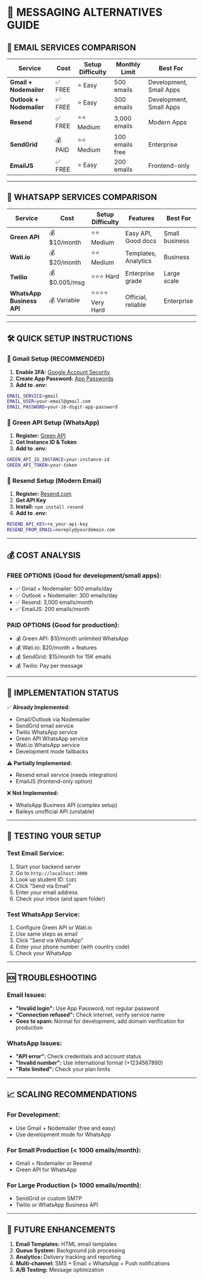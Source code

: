 # 🚀 MESSAGING ALTERNATIVES GUIDE

## 📧 **EMAIL SERVICES COMPARISON**

| Service | Cost | Setup Difficulty | Monthly Limit | Best For |
|---------|------|------------------|---------------|-----------|
| **Gmail + Nodemailer** | ✅ FREE | ⭐ Easy | 500 emails | Development, Small Apps |
| **Outlook + Nodemailer** | ✅ FREE | ⭐ Easy | 300 emails | Development, Small Apps |
| **Resend** | ✅ FREE | ⭐⭐ Medium | 3,000 emails | Modern Apps |
| **SendGrid** | 💰 PAID | ⭐⭐ Medium | 100 emails free | Enterprise |
| **EmailJS** | ✅ FREE | ⭐ Easy | 200 emails | Frontend-only |

---

## 📱 **WHATSAPP SERVICES COMPARISON**

| Service | Cost | Setup Difficulty | Features | Best For |
|---------|------|------------------|----------|-----------|
| **Green API** | 💰 $10/month | ⭐⭐ Medium | Easy API, Good docs | Small business |
| **Wati.io** | 💰 $20/month | ⭐⭐ Medium | Templates, Analytics | Business |
| **Twilio** | 💰 $0.005/msg | ⭐⭐⭐ Hard | Enterprise grade | Large scale |
| **WhatsApp Business API** | 💰 Variable | ⭐⭐⭐⭐ Very Hard | Official, reliable | Enterprise |

---

## 🛠️ **QUICK SETUP INSTRUCTIONS**

### **🥇 Gmail Setup (RECOMMENDED)**

1. **Enable 2FA:** [Google Account Security](https://myaccount.google.com/security)
2. **Create App Password:** [App Passwords](https://myaccount.google.com/apppasswords)
3. **Add to .env:**
```bash
EMAIL_SERVICE=gmail
EMAIL_USER=your-email@gmail.com
EMAIL_PASSWORD=your-16-digit-app-password
```

### **🥈 Green API Setup (WhatsApp)**

1. **Register:** [Green API](https://green-api.com)
2. **Get Instance ID & Token**
3. **Add to .env:**
```bash
GREEN_API_ID_INSTANCE=your-instance-id
GREEN_API_TOKEN=your-token
```

### **🥉 Resend Setup (Modern Email)**

1. **Register:** [Resend.com](https://resend.com)
2. **Get API Key**
3. **Install:** `npm install resend`
4. **Add to .env:**
```bash
RESEND_API_KEY=re_your-api-key
RESEND_FROM_EMAIL=noreply@yourdomain.com
```

---

## 💰 **COST ANALYSIS**

### **FREE OPTIONS (Good for development/small apps):**
- ✅ Gmail + Nodemailer: 500 emails/day
- ✅ Outlook + Nodemailer: 300 emails/day  
- ✅ Resend: 3,000 emails/month
- ✅ EmailJS: 200 emails/month

### **PAID OPTIONS (Good for production):**
- 💰 Green API: $10/month unlimited WhatsApp
- 💰 Wati.io: $20/month + features
- 💰 SendGrid: $15/month for 15K emails
- 💰 Twilio: Pay per message

---

## 🔧 **IMPLEMENTATION STATUS**

✅ **Already Implemented:**
- Gmail/Outlook via Nodemailer
- SendGrid email service
- Twilio WhatsApp service
- Green API WhatsApp service
- Wati.io WhatsApp service
- Development mode fallbacks

⚠️ **Partially Implemented:**
- Resend email service (needs integration)
- EmailJS (frontend-only option)

❌ **Not Implemented:**
- WhatsApp Business API (complex setup)
- Baileys unofficial API (unstable)

---

## 🧪 **TESTING YOUR SETUP**

### **Test Email Service:**
1. Start your backend server
2. Go to `http://localhost:3000`
3. Look up student ID: `S101`
4. Click "Send via Email"
5. Enter your email address
6. Check your inbox (and spam folder)

### **Test WhatsApp Service:**
1. Configure Green API or Wati.io
2. Use same steps as email
3. Click "Send via WhatsApp"
4. Enter your phone number (with country code)
5. Check your WhatsApp

---

## 🆘 **TROUBLESHOOTING**

### **Email Issues:**
- **"Invalid login":** Use App Password, not regular password
- **"Connection refused":** Check internet, verify service name
- **Goes to spam:** Normal for development, add domain verification for production

### **WhatsApp Issues:**
- **"API error":** Check credentials and account status
- **"Invalid number":** Use international format (+1234567890)
- **"Rate limited":** Check your plan limits

---

## 📈 **SCALING RECOMMENDATIONS**

### **For Development:**
- Use Gmail + Nodemailer (free and easy)
- Use development mode for WhatsApp

### **For Small Production (< 1000 emails/month):**
- Gmail + Nodemailer or Resend
- Green API for WhatsApp

### **For Large Production (> 1000 emails/month):**
- SendGrid or custom SMTP
- Twilio or WhatsApp Business API

---

## 🔮 **FUTURE ENHANCEMENTS**

1. **Email Templates:** HTML email templates
2. **Queue System:** Background job processing
3. **Analytics:** Delivery tracking and reporting
4. **Multi-channel:** SMS + Email + WhatsApp + Push notifications
5. **A/B Testing:** Message optimization
